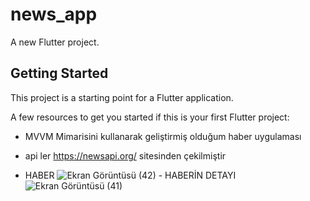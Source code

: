 # news_app

A new Flutter project.

## Getting Started

This project is a starting point for a Flutter application.

A few resources to get you started if this is your first Flutter project:

- MVVM Mimarisini kullanarak geliştirmiş olduğum haber uygulaması
- api ler https://newsapi.org/ sitesinden çekilmiştir

- HABER
![Ekran Görüntüsü (42)](https://user-images.githubusercontent.com/65457096/192034916-b9baf757-5712-42ea-b105-ba3b6645b533.png)       - HABERİN DETAYI ![Ekran Görüntüsü (41)](https://user-images.githubusercontent.com/65457096/192034921-0a10d390-ca52-451a-8897-12a640a8f278.png)
